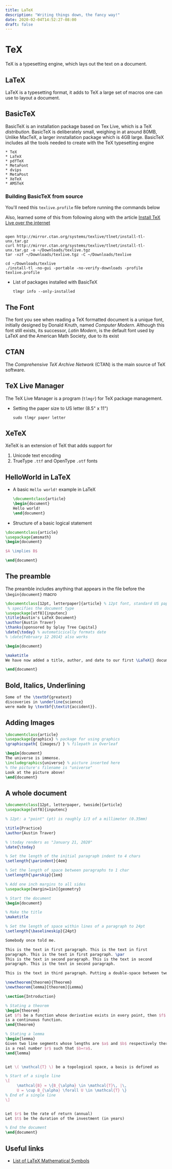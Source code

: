 ```yaml
---
title: LaTeX
description: "Writing things down, the fancy way!"
date: 2020-02-04T14:52:27-08:00
draft: false
---
```


# TeX

TeX is a typesetting engine, which lays out the text on a document.

## LaTeX

LaTeX is a typesetting format, it adds to TeX a large set of macros one can use to layout a document.

## BasicTeX

BasicTeX is an installation package based on Tex Live, which is a TeX
*distribution*. BasicTeX is deliberately small, weighing in at around 80MB,
Unlike MacTeX, a larger innstallation package which is 4GB large. BasicTeX
includes all the tools needed to create with the TeX typesetting engine

    * TeX
    * LaTeX
    * pdfTeX
    * MetaFont
    * dvips
    * MetaPost
    * XeTeX
    * AMSTeX

### Building BasicTeX from source

You'll need this `texlive.profile` file before running the commands below

Also, learned some of this from following along with the article
[Install TeX Live over the internet](https://tug.org/texlive/acquire-netinstall.html)

```text

```


```shell script
open http://mirror.ctan.org/systems/texlive/tlnet/install-tl-unx.tar.gz
curl http://mirror.ctan.org/systems/texlive/tlnet/install-tl-unx.tar.gz -o ~/Downloads/texlive.tgz
tar -xzf ~/Downloads/texlive.tgz -C ~/Downloads/texlive

cd ~/Downloads/texlive
./install-tl -no-gui -portable -no-verify-downloads -profile texlive.profile
```


* List of packages installed with BasicTeX

  ```shell script
  tlmgr info --only-installed
  ```

## The Font

The font you see when reading a TeX formatted document is a unique font, initially designed by Donald Knuth, named *Computer Modern*. Although this font still exists, its successor, *Latin Modern*, is the default font used by LaTeX and the American Math Society, due to its exist

## CTAN

The *Comprehensive TeX Archive Network* (CTAN) is the main source of TeX software.

## TeX Live Manager

The TeX Live Manager is a program (`tlmgr`) for TeX package management.

* Setting the paper size to US letter (8.5" x 11")

    ```shell script
    sudo tlmgr paper letter
    ```

## XeTeX

XeTeX is an extension of TeX that adds support for

1. Unicode text encoding
1. TrueType `.ttf` and OpenType `.otf` fonts

## HelloWorld in LaTeX

* A basic `Hello world!` example in LaTeX

    ```tex
    \documentclass{article}
    \begin{document}
    Hello world!
    \end{document}
    ```

* Structure of a basic logical statement

```tex
\documentclass{article}
\usepackage{amsmath}
\begin{document}

$A \implies B$

\end{document}
```

## The preamble

The preamble includes anything that appears in the file before the
`\begin{document}` macro

```tex
\documentclass[12pt, letterpaper]{article} % 12pt font, standard US paper size
 % specifies the document type
\usepackage[utf8]{inputenc}
\title{Austin's LaTeX Document}
\author{Austin Traver}
\thanks{sponsored by Splay Tree Capital}
\date{\today} % automaticically formats date
% \date{February 12 2014} also works

\begin{document}

\maketitle
We have now added a title, author, and date to our first \LaTeX{} document!

\end{document}
```

## Bold, Italics, Underlining

```tex
Some of the \textbf{greatest}
discoveries in \underline{science}
were made by \textbf{\textit{accident}}.
```

## Adding Images

```tex
\documentclass{article}
\usepackage{graphicx} % package for using graphics
\graphicspath{ {images/} } % filepath in Overleaf

\begin{document}
The universe is immense.
\includegraphics{universe} % picture inserted here
% the picture's filename is "universe"
Look at the picture above!
\end{document}
```

## A whole document

```tex
\documentclass[12pt, letterpaper, twoside]{article}
\usepackage[utf8]{inputenc}

% 12pt: a "point" (pt) is roughly 1/3 of a millimeter (0.35mm)

\title{Practice}
\author{Austin Traver}

% \today renders as "January 21, 2020"
\date{\today}

% Set the length of the initial paragraph indent to 4 chars
\setlength{\parindent}{4em}

% Set the length of space between paragraphs to 1 char
\setlength{\parskip}{1em}

% Add one inch margins to all sides
\usepackage[margin=1in]{geometry}

% Start the document
\begin{document}

% Make the title
\maketitle

% Set the length of space within lines of a paragraph to 24pt
\setlength{\baselineskip}{24pt}

Somebody once told me.

This is the text in first paragraph. This is the text in first
paragraph. This is the text in first paragraph. \par
This is the text in second paragraph. This is the text in second
paragraph. This is the text in second paragraph.

This is the text in third paragraph. Putting a double-space between two lines is the traditional way to separate paragraphs. This is the text in third paragraph.

\newtheorem{theorem}{Theorem}
\newtheorem{lemma}[theorem]{Lemma}

\section{Introduction}

% Stating a theorem
\begin{theorem}
Let $f$ be a function whose derivative exists in every point, then $f$
is a continuous function.
\end{theorem}

% Stating a lemma
\begin{lemma}
Given two line segments whose lengths are $a$ and $b$ respectively there
is a real number $r$ such that $b=ra$.
\end{lemma}


Let \( \mathcal{T} \) be a topological space, a basis is defined as

% Start of a single line
\[
     \mathcal{B} = \{B_{\alpha} \in \mathcal{T}\, |\,
     U = \cup B_{\alpha} \forall U \in \mathcal{T} \}
% End of a single line
\]


Let $r$ be the rate of return (annual)
Let $t$ be the duration of the investment (in years)

% End the document
\end{document}
```

## Useful links

* [List of LaTeX Mathematical Symbols](https://oeis.org/wiki/List_of_LaTeX_mathematical_symbols)
